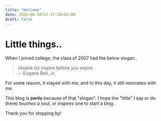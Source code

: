 ```yaml
---
title: "Welcome"
date: 2020-06-30T17:17:39+03:00
draft: false
---
```


# Little things..
When I joined college, the class of 2007 had the below slogan.. 

> (Aspire to) inspire before you expire.\
> -- Eugene Bell, Jr.

For some reason, it stayed with me, and to this day, it still resonates with me.

This blog is ~~partly~~ because of that "slogan". I hope the "little" I say or do (here)
_touches a soul_, or _inspires_ one to start a blog.

Thank you for stopping by!


